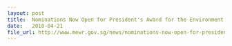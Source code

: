 ```yaml
---
layout: post
title:  Nominations Now Open for President's Award for the Environment (PAE) 2010
date:   2010-04-21
file_url: http://www.mewr.gov.sg/news/nominations-now-open-for-presidents-award-for-the-environment-2010
---
```

